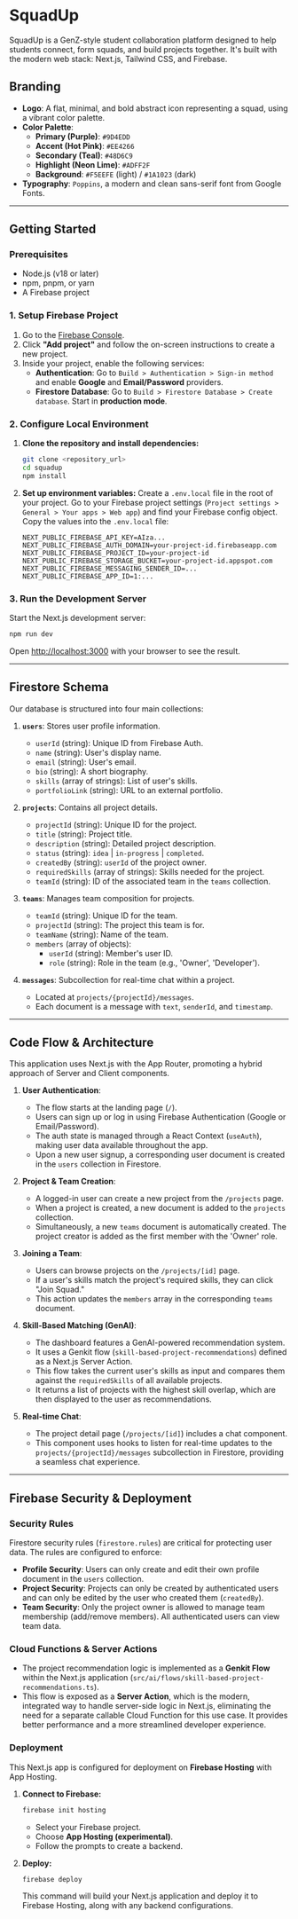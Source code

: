 # SquadUp

SquadUp is a GenZ-style student collaboration platform designed to help students connect, form squads, and build projects together. It's built with the modern web stack: Next.js, Tailwind CSS, and Firebase.

## Branding

- **Logo**: A flat, minimal, and bold abstract icon representing a squad, using a vibrant color palette.
- **Color Palette**:
  - **Primary (Purple)**: `#9D4EDD`
  - **Accent (Hot Pink)**: `#EE4266`
  - **Secondary (Teal)**: `#48D6C9`
  - **Highlight (Neon Lime)**: `#ADFF2F`
  - **Background**: `#F5EEFE` (light) / `#1A1023` (dark)
- **Typography**: `Poppins`, a modern and clean sans-serif font from Google Fonts.

---

## Getting Started

### Prerequisites

- Node.js (v18 or later)
- npm, pnpm, or yarn
- A Firebase project

### 1. Setup Firebase Project

1.  Go to the [Firebase Console](https://console.firebase.google.com/).
2.  Click **"Add project"** and follow the on-screen instructions to create a new project.
3.  Inside your project, enable the following services:
    *   **Authentication**: Go to `Build > Authentication > Sign-in method` and enable **Google** and **Email/Password** providers.
    *   **Firestore Database**: Go to `Build > Firestore Database > Create database`. Start in **production mode**.

### 2. Configure Local Environment

1.  **Clone the repository and install dependencies:**
    ```bash
    git clone <repository_url>
    cd squadup
    npm install
    ```

2.  **Set up environment variables:**
    Create a `.env.local` file in the root of your project. Go to your Firebase project settings (`Project settings > General > Your apps > Web app`) and find your Firebase config object. Copy the values into the `.env.local` file:

    ```
    NEXT_PUBLIC_FIREBASE_API_KEY=AIza...
    NEXT_PUBLIC_FIREBASE_AUTH_DOMAIN=your-project-id.firebaseapp.com
    NEXT_PUBLIC_FIREBASE_PROJECT_ID=your-project-id
    NEXT_PUBLIC_FIREBASE_STORAGE_BUCKET=your-project-id.appspot.com
    NEXT_PUBLIC_FIREBASE_MESSAGING_SENDER_ID=...
    NEXT_PUBLIC_FIREBASE_APP_ID=1:...
    ```

### 3. Run the Development Server

Start the Next.js development server:

```bash
npm run dev
```

Open [http://localhost:3000](http://localhost:3000) with your browser to see the result.

---

## Firestore Schema

Our database is structured into four main collections:

1.  **`users`**: Stores user profile information.
    -   `userId` (string): Unique ID from Firebase Auth.
    -   `name` (string): User's display name.
    -   `email` (string): User's email.
    -   `bio` (string): A short biography.
    -   `skills` (array of strings): List of user's skills.
    -   `portfolioLink` (string): URL to an external portfolio.

2.  **`projects`**: Contains all project details.
    -   `projectId` (string): Unique ID for the project.
    -   `title` (string): Project title.
    -   `description` (string): Detailed project description.
    -   `status` (string): `idea` | `in-progress` | `completed`.
    -   `createdBy` (string): `userId` of the project owner.
    -   `requiredSkills` (array of strings): Skills needed for the project.
    -   `teamId` (string): ID of the associated team in the `teams` collection.

3.  **`teams`**: Manages team composition for projects.
    -   `teamId` (string): Unique ID for the team.
    -   `projectId` (string): The project this team is for.
    -   `teamName` (string): Name of the team.
    -   `members` (array of objects):
        -   `userId` (string): Member's user ID.
        -   `role` (string): Role in the team (e.g., 'Owner', 'Developer').

4.  **`messages`**: Subcollection for real-time chat within a project.
    -   Located at `projects/{projectId}/messages`.
    -   Each document is a message with `text`, `senderId`, and `timestamp`.

---

## Code Flow & Architecture

This application uses Next.js with the App Router, promoting a hybrid approach of Server and Client components.

1.  **User Authentication**:
    -   The flow starts at the landing page (`/`).
    -   Users can sign up or log in using Firebase Authentication (Google or Email/Password).
    -   The auth state is managed through a React Context (`useAuth`), making user data available throughout the app.
    -   Upon a new user signup, a corresponding user document is created in the `users` collection in Firestore.

2.  **Project & Team Creation**:
    -   A logged-in user can create a new project from the `/projects` page.
    -   When a project is created, a new document is added to the `projects` collection.
    -   Simultaneously, a new `teams` document is automatically created. The project creator is added as the first member with the 'Owner' role.

3.  **Joining a Team**:
    -   Users can browse projects on the `/projects/[id]` page.
    -   If a user's skills match the project's required skills, they can click "Join Squad."
    -   This action updates the `members` array in the corresponding `teams` document.

4.  **Skill-Based Matching (GenAI)**:
    -   The dashboard features a GenAI-powered recommendation system.
    -   It uses a Genkit flow (`skill-based-project-recommendations`) defined as a Next.js Server Action.
    -   This flow takes the current user's skills as input and compares them against the `requiredSkills` of all available projects.
    -   It returns a list of projects with the highest skill overlap, which are then displayed to the user as recommendations.

5.  **Real-time Chat**:
    -   The project detail page (`/projects/[id]`) includes a chat component.
    -   This component uses hooks to listen for real-time updates to the `projects/{projectId}/messages` subcollection in Firestore, providing a seamless chat experience.

---

## Firebase Security & Deployment

### Security Rules

Firestore security rules (`firestore.rules`) are critical for protecting user data. The rules are configured to enforce:
-   **Profile Security**: Users can only create and edit their own profile document in the `users` collection.
-   **Project Security**: Projects can only be created by authenticated users and can only be edited by the user who created them (`createdBy`).
-   **Team Security**: Only the project owner is allowed to manage team membership (add/remove members). All authenticated users can view team data.

### Cloud Functions & Server Actions

-   The project recommendation logic is implemented as a **Genkit Flow** within the Next.js application (`src/ai/flows/skill-based-project-recommendations.ts`).
-   This flow is exposed as a **Server Action**, which is the modern, integrated way to handle server-side logic in Next.js, eliminating the need for a separate callable Cloud Function for this use case. It provides better performance and a more streamlined developer experience.

### Deployment

This Next.js app is configured for deployment on **Firebase Hosting** with App Hosting.

1.  **Connect to Firebase:**
    ```bash
    firebase init hosting
    ```
    - Select your Firebase project.
    - Choose **App Hosting (experimental)**.
    - Follow the prompts to create a backend.

2.  **Deploy:**
    ```bash
    firebase deploy
    ```
    This command will build your Next.js application and deploy it to Firebase Hosting, along with any backend configurations.
